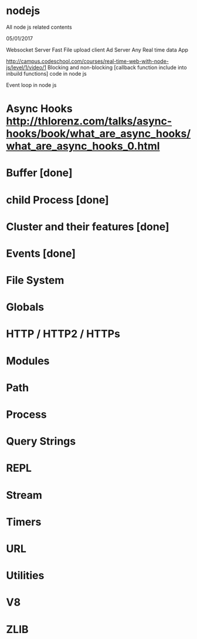 # nodejs
All node js related contents

05/01/2017

Websocket Server
Fast File upload client
Ad Server
Any Real time data App

http://campus.codeschool.com/courses/real-time-web-with-node-js/level/1/video/1
Blocking and non-blocking [callback function include into inbuild functions] code in node js

Event loop in node js

# Async Hooks http://thlorenz.com/talks/async-hooks/book/what_are_async_hooks/what_are_async_hooks_0.html
# Buffer [done]
# child Process [done]
# Cluster and their features [done]
# Events [done]
# File System
# Globals
# HTTP / HTTP2 / HTTPs
# Modules
# Path
# Process
# Query Strings
# REPL
# Stream
# Timers
# URL
# Utilities
# V8
# ZLIB
